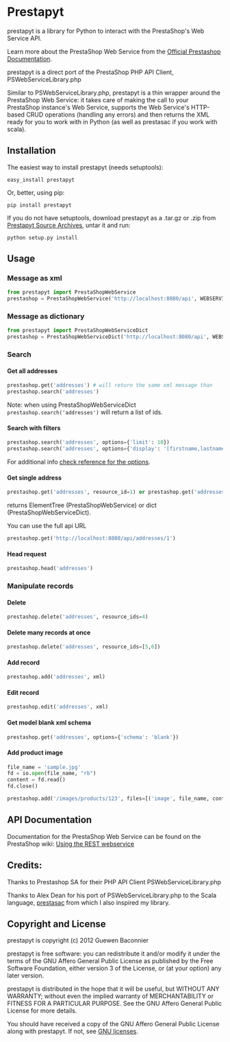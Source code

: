 # Prestapyt

prestapyt is a library for Python to interact with the PrestaShop's Web Service API.

Learn more about the PrestaShop Web Service from the [Official Prestashop Documentation].

prestapyt is a direct port of the PrestaShop PHP API Client, PSWebServiceLibrary.php

Similar to PSWebServiceLibrary.php, prestapyt is a thin wrapper around the PrestaShop Web Service:
it takes care of making the call to your PrestaShop instance's Web Service,
supports the Web Service's HTTP-based CRUD operations (handling any errors)
and then returns the XML ready for you to work with in Python
(as well as prestasac if you work with scala).


## Installation

The easiest way to install prestapyt (needs setuptools):

    easy_install prestapyt

Or, better, using pip:

    pip install prestapyt

If you do not have setuptools, download prestapyt as a .tar.gz or .zip from
[Prestapyt Source Archives], untar it and run:

    python setup.py install


## Usage


### Message as xml
```python
from prestapyt import PrestaShopWebService
prestashop = PrestaShopWebService('http://localhost:8080/api', WEBSERVICE_KEY)
```

### Message as dictionary
```python
from prestapyt import PrestaShopWebServiceDict
prestashop = PrestaShopWebServiceDict('http://localhost:8080/api', WEBSERVICE_KEY)
```

### Search

#### Get all addresses
```python
prestashop.get('addresses') # will return the same xml message than
prestashop.search('addresses')
```
Note: when using PrestaShopWebServiceDict ``prestashop.search('addresses')`` will return a list of ids.


#### Search with filters
```python
prestashop.search('addresses', options={'limit': 10})
prestashop.search('addresses', options={'display': '[firstname,lastname]', 'filter[id]': '[1|5]'})
```
For additional info [check reference for the options](http://doc.prestashop.com/display/PS14/Cheat+Sheet_+Concepts+Outlined+in+this+Tutorial).

#### Get single address
```python
prestashop.get('addresses', resource_id=1) or prestashop.get('addresses/1')
```
returns ElementTree (PrestaShopWebService) or dict (PrestaShopWebServiceDict).

You can use the full api URL

```python
prestashop.get('http://localhost:8080/api/addresses/1')
```

#### Head request

```python
prestashop.head('addresses')
```

### Manipulate records

#### Delete
```python
prestashop.delete('addresses', resource_ids=4)
```

#### Delete many records at once
```python
prestashop.delete('addresses', resource_ids=[5,6])
```

#### Add record
```python
prestashop.add('addresses', xml)
```

#### Edit record
```python
prestashop.edit('addresses', xml)
```

#### Get model blank xml schema
```python
prestashop.get('addresses', options={'schema': 'blank'})
```

#### Add product image

```python
file_name = 'sample.jpg'
fd = io.open(file_name, "rb")
content = fd.read()
fd.close()

prestashop.add('/images/products/123', files=[('image', file_name, content)])
```

## API Documentation

Documentation for the PrestaShop Web Service can be found on the
PrestaShop wiki: [Using the REST webservice]


## Credits:

Thanks to Prestashop SA for their PHP API Client PSWebServiceLibrary.php

Thanks to Alex Dean for his port of PSWebServiceLibrary.php
to the Scala language, [prestasac] from which I also inspired my library.


## Copyright and License

prestapyt is copyright (c) 2012 Guewen Baconnier

prestapyt is free software: you can redistribute it and/or modify
it under the terms of the GNU Affero General Public License as
published by the Free Software Foundation, either version 3 of
the License, or (at your option) any later version.

prestapyt is distributed in the hope that it will be useful,
but WITHOUT ANY WARRANTY; without even the implied warranty of
MERCHANTABILITY or FITNESS FOR A PARTICULAR PURPOSE.  See the
GNU Affero General Public License for more details.

You should have received a copy of the GNU Affero General Public
License along with prestapyt. If not, see [GNU licenses](http://www.gnu.org/licenses/).



[Official Prestashop Documentation]: http://doc.prestashop.com/display/PS14/Using+the+REST+webservice
[Using the REST webservice]: http://doc.prestashop.com/display/PS14/Using+the+REST+webservice
[Prestapyt Source Archives]: https://github.com/guewen/prestapyt/downloads
[prestasac]: https://github.com/orderly/prestashop-scala-client
